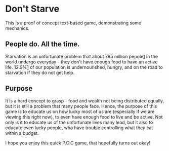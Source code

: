 # Don't Starve

This is a proof of concept text-based game, demonstrating some mechanics. 

## People do. All the time.
Starvation is an unfortunate problem that about 795 million pepole[1] in the world undergo everyday - they don't have enough food to have an active life. 12.9%[1] of our population is undernourished, hungry, and on the road to starvation if they do not get help.

## Purpose
It is a hard concept to grasp - food and wealth not being distributed equally, but it is still a problem that many people face. Hence, the purpose of this game is to educate us on how lucky most of us are (especially if we are viewing this right now), to even have enough food to live and be active. Not only is it to educate us of the unfortunate lives many lead, but it also to educate even lucky people, who have trouble controlling what they eat within a budget.

I hope you enjoy this quick P.O.C game, that hopefully turns out okay!

[1]: https://www.wfp.org/hunger/stats